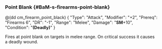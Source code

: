 ### Point Blank {#BaM-s-firearms-point-blank}

@(dd cm_firearm_point_black)
{ "Type": "Attack",
	"Modifier": "+2",
	"Prereq": "Firearms 6",
	"DR": "-1",
	"Range": "Melee",
	"Damage": "__SM__+10",
	"Condition": "__(Deadly)__"
}

Fires at point blank on targets in melee range.
On critical success it causes a deadly wound.
